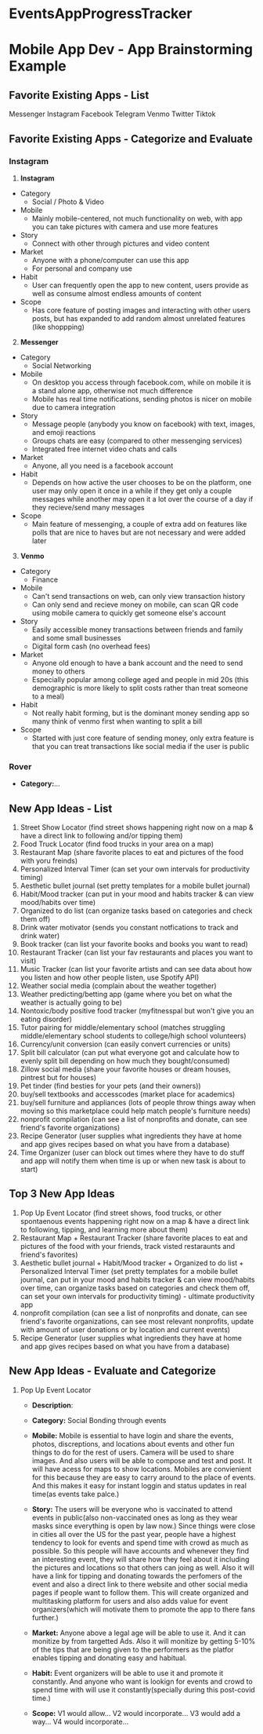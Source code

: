 # EventsAppProgressTracker


Mobile App Dev - App Brainstorming Example
===

## Favorite Existing Apps - List
Messenger
Instagram
Facebook
Telegram
Venmo
Twitter
Tiktok


## Favorite Existing Apps - Categorize and Evaluate
### Instagram
1. **Instagram**
 - Category
     - Social / Photo & Video
 - Mobile
     - Mainly mobile-centered, not much functionality on web, with app you can take pictures with camera and use more features
 - Story
     - Connect with other through pictures and video content
 - Market
     - Anyone with a phone/computer can use this app 
     - For personal and company use
 - Habit
     - User can frequently open the app to new content, users provide as well as consume almost endless amounts of content
 - Scope
     - Has core feature of posting images and interacting with other users posts, but has expanded to add random almost unrelated features (like shoppping)
2. **Messenger**
- Category
     - Social Networking
- Mobile
     - On desktop you access through facebook.com, while on mobile it is a stand alone app, otherwise not much difference
     - Mobile has real time notifications, sending photos is nicer on mobile due to camera integration
- Story
     - Message people (anybody you know on facebook) with text, images, and emoji reactions
     - Groups chats are easy (compared to other messenging services)
     - Integrated free internet video chats and calls 
- Market
     - Anyone, all you need is a facebook account
- Habit
     - Depends on how active the user chooses to be on the platform, one user may only open it once in a while if they get only a couple messages while another may open it a lot over the course of a day if they recieve/send many messages
- Scope
     - Main feature of messenging, a couple of extra add on features like polls that are nice to haves but are not necessary and were added later
3. **Venmo**
- Category
     - Finance
- Mobile
     - Can't send transactions on web, can only view transaction history
     - Can only send and recieve money on mobile, can scan QR code using mobile camera to quickly get someone else's account
- Story
     -  Easily accessible money transactions between friends and family and some small businesses
     -  Digital form cash (no overhead fees)
- Market
     - Anyone old enough to have a bank account and the need to send money to others
     - Especially popular among college aged and people in mid 20s (this demographic is more likely to split costs rather than treat someone to a meal)
- Habit
     - Not really habit forming, but is the dominant money sending app so many think of venmo first when wanting to split a bill
- Scope
     - Started with just core feature of sending money, only extra feature is that you can treat transactions like social media if the user is public
### Rover
   - **Category:**...

## New App Ideas - List
1. Street Show Locator (find street shows happening right now on a map & have a direct link to following and/or tipping them)
2. Food Truck Locator (find food trucks in your area on a map)
3. Restaurant Map (share favorite places to eat and pictures of the food with yoru freinds)
4. Personalized Interval Timer (can set your own intervals for productivity timing)
5. Aesthetic bullet journal (set pretty templates for a mobile bullet journal)
6. Habit/Mood tracker (can put in your mood and habits tracker & can view mood/habits over time)
7. Organized to do list (can organize tasks based on categories and check them off)
8. Drink water motivator (sends you constant notfications to track and drink water)
9. Book tracker (can list your favorite books and books you want to read)
10. Restaurant Tracker (can list your fav restaurants and places you want to visit)
11. Music Tracker (can list your favorite artists and can see data about how you listen and how other people listen, use Spotify API)
12. Weather social media (complain about the weather together)
13. Weather predicting/betting app (game where you bet on what the weather is actually going to be)
14. Nontoxic/body positive food tracker (myfitnesspal but won't give you an eating disorder)
15. Tutor pairing for middle/elementary school (matches struggling middle/elementary school students to college/high school volunteers)
16. Currency/unit conversion (can easily convert currencies or units)
17. Split bill calculator (can put what everyone got and calculate how to evenly split bill depending on how much they bought/consumed)
18. Zillow social media (share your favorite houses or dream houses, pintrest but for houses)
19. Pet tinder (find besties for your pets (and their owners))
20. buy/sell textbooks and accesscodes (market place for academics)
21. buy/sell furniture and appliances (lots of people throw things away when moving so this marketplace could help match people's furniture needs)
22. nonprofit compilation (can see a list of nonprofits and donate, can see friend's favorite organizations)
23. Recipe Generator (user supplies what ingredients they have at home and app gives recipes based on what you have from a database)
24. Time Organizer (user can block out times where they have to do stuff and app will notify them when time is up or when new task is about to start)

## Top 3 New App Ideas

1. Pop Up Event Locator (find street shows, food trucks, or other spontaenous events happening right now on a map & have a direct link to following, tipping, and learning more about them)
2. Restaurant Map + Restaurant Tracker (share favorite places to eat and pictures of the food with your friends, track visted restaraunts and friend's favorites)
3. Aesthetic bullet journal + Habit/Mood tracker + Organized to do list + Personalized Interval Timer (set pretty templates for a mobile bullet journal, can put in your mood and habits tracker & can view mood/habits over time, can organize tasks based on categories and check them off, can set your own intervals for productivity timing) - ultimate productivity app
4. nonprofit compilation (can see a list of nonprofits and donate, can see friend's favorite organizations, can see most relevant nonprofits, update with amount of user donations or by location and current events)
5. Recipe Generator (user supplies what ingredients they have at home and app gives recipes based on what you have from a database)

## New App Ideas - Evaluate and Categorize
1. Pop Up Event Locator
   - **Description**: 
   - **Category:** Social Bonding through events
   - **Mobile:** Mobile is essential to have login and share the events, photos, discreptions, and locations about events and other fun things to do for the rest of users. Camera will be used to share images. And also users will be able to compose and test and post. It will have acess for maps to show locations. Mobiles are convienient for this because they are easy to carry around to the place of events. And this makes it easy for instant loggin and status updates in real time(as events take palce.) 
   - **Story:** The users will be everyone who is vaccinated to attend events in public(also non-vaccinated ones as long as they wear masks since everything is open by law now.) Since things were close in cities all over the US for the past year, people have a highest tendency to look for events and spend time with crowd as much as possible. So this people will have accounts and whenever they find an interesting event, they will share how they feel about it including the pictures and locations so that others can joing as well. Also it will have a link for tipping and donating towards the perfomers of the event and also a direct link to there website and other social media pages if people want to follow them. This will create organized and multitasking platform for users and also adds value for event organizers(which will motivate them to promote the app to there fans further.)
   
   - **Market:** Anyone above a legal age will be able to use it. And it can monitize by from targetted Ads. Also it will monitize by getting 5-10% of the tips that are being given to the performers as the platfor enables tipping and donating easy and habitual. 
   - **Habit:** Event organizers will be able to use it and promote it constantly. And anyone who want is lookign for events and crowd to spend time with will use it constantly(specially during this post-covid time.)
   - **Scope:** V1 would allow...  V2 would incorporate...  V3 would add a way...  V4 would incorporate...




